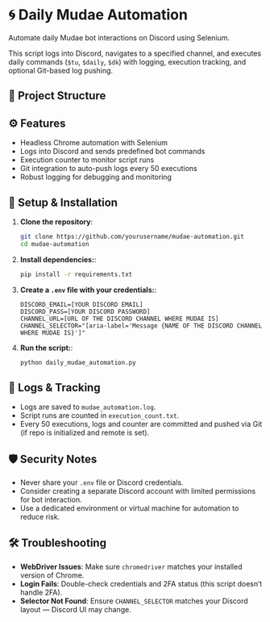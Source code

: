 # 🌀 Daily Mudae Automation

Automate daily Mudae bot interactions on Discord using Selenium.

This script logs into Discord, navigates to a specified channel, and executes daily commands (`$tu`, `$daily`, `$dk`) with logging, execution tracking, and optional Git-based log pushing.

## 📂 Project Structure

## ⚙️ Features

- Headless Chrome automation with Selenium
- Logs into Discord and sends predefined bot commands
- Execution counter to monitor script runs
- Git integration to auto-push logs every 50 executions
- Robust logging for debugging and monitoring

## 🚀 Setup & Installation

1. **Clone the repository**:

   ```bash
   git clone https://github.com/yourusername/mudae-automation.git
   cd mudae-automation
   ```

2. **Install dependencies:**:

   ```bash
   pip install -r requirements.txt
   ```

3. **Create a `.env` file with your credentials:**:

   ```env
   DISCORD_EMAIL=[YOUR DISCORD EMAIL]
   DISCORD_PASS=[YOUR DISCORD PASSWORD]
   CHANNEL_URL=[URL OF THE DISCORD CHANNEL WHERE MUDAE IS]
   CHANNEL_SELECTOR="[aria-label='Message {NAME OF THE DISCORD CHANNEL WHERE MUDAE IS}']"
   ```

4. **Run the script:**:

   ```bash
   python daily_mudae_automation.py
   ```

## 📝 Logs & Tracking

- Logs are saved to `mudae_automation.log`.
- Script runs are counted in `execution_count.txt`.
- Every 50 executions, logs and counter are committed and pushed via Git (if repo is initialized and remote is set).

## 🛡️ Security Notes

- Never share your `.env` file or Discord credentials.
- Consider creating a separate Discord account with limited permissions for bot interaction.
- Use a dedicated environment or virtual machine for automation to reduce risk.

## 🛠️ Troubleshooting

- **WebDriver Issues**: Make sure `chromedriver` matches your installed version of Chrome.
- **Login Fails**: Double-check credentials and 2FA status (this script doesn’t handle 2FA).
- **Selector Not Found**: Ensure `CHANNEL_SELECTOR` matches your Discord layout — Discord UI may change.
